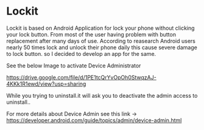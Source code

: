 # Lockit
Lockit is based on Android Application for lock your phone without clicking your lock button. From most of the user having problem with button replacement after many days of use.
According to reasearch Android users nearly 50 times lock and unlock their phone daily this cause severe damage to lock button.
so I decided to develop an app for the same.

See the below Image to activate Device Administrator

https://drive.google.com/file/d/1PE1tcQrYvOpOh0StwqzAJ-4KKk1R1ewd/view?usp=sharing

While you trying to uninstall.it will ask you to deactivate the admin access to uninstall..

For more details about Device Admin see this link -> https://developer.android.com/guide/topics/admin/device-admin.html

